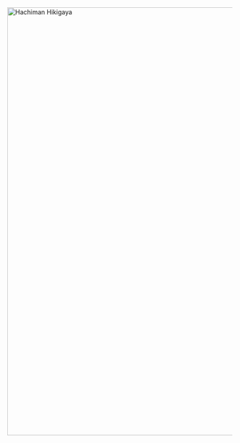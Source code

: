 <body style="margin: 0; overflow: hidden;">
    <img src="https://media.tenor.com/t848_ige5rYAAAAC/hachiman-hachiman-hikigaya.gif" alt="Hachiman Hikigaya" style="width: 100vw; object-fit: cover;">
</body>
